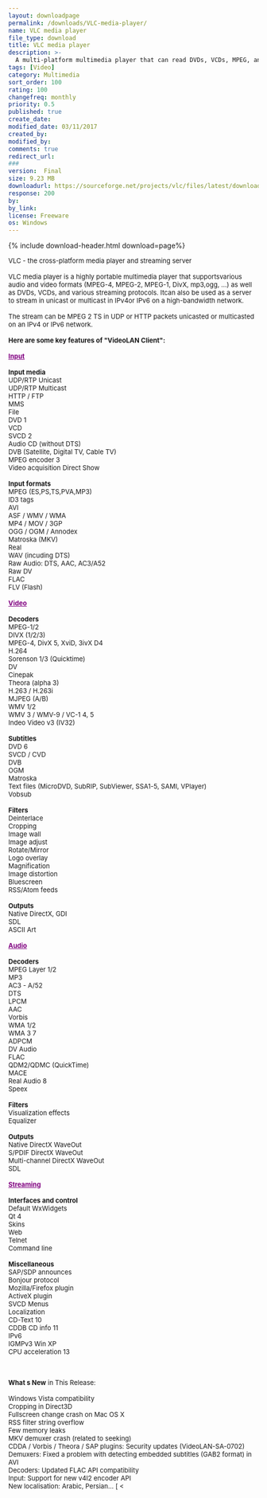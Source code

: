 ```yaml
---
layout: downloadpage
permalink: /downloads/VLC-media-player/
name: VLC media player
file_type: download
title: VLC media player
description: >-
  A multi-platform multimedia player that can read DVDs, VCDs, MPEG, and DivX files
tags: [Video]
category: Multimedia
sort_order: 100
rating: 100
changefreq: monthly
priority: 0.5
published: true
create_date:
modified_date: 03/11/2017
created_by:
modified_by:
comments: true
redirect_url:
###
version:  Final
size: 9.23 MB
downloadurl: https://sourceforge.net/projects/vlc/files/latest/download?source=directory
response: 200
by:
by_link:
license: Freeware
os: Windows
---
```


{% include download-header.html download=page%}

<p style="fix-download-text !important">
<p><font size="2"><p>VLC - the cross-platform media player and streaming server<br />
<br />
VLC media player is a highly portable multimedia player that supportsvarious audio and video formats (MPEG-4, MPEG-2, MPEG-1, DivX, mp3,ogg, ...) as well as DVDs, VCDs, and various streaming protocols. Itcan also be used as a server to stream in unicast or multicast in IPv4or IPv6 on a high-bandwidth network. <br />
<br />
The stream can be MPEG 2 TS in UDP or HTTP packets unicasted or multicasted on an IPv4 or IPv6 network.<br />
<br />
<span><strong>Here are some key features of "VideoLAN Client":</strong></span><br />
<br />
<font color="#800080"><u><strong>Input</strong></u></font><br />
<br />
<strong>Input media</strong><br />
UDP/RTP Unicast <br />
UDP/RTP Multicast <br />
HTTP / FTP <br />
MMS <br />
File <br />
DVD 1 <br />
VCD <br />
SVCD 2 <br />
Audio CD (without DTS) <br />
DVB (Satellite, Digital TV, Cable TV) <br />
MPEG encoder 3 <br />
Video acquisition Direct Show<br />
<br />
<strong>Input formats </strong><br />
MPEG (ES,PS,TS,PVA,MP3) <br />
ID3 tags <br />
AVI <br />
ASF / WMV / WMA <br />
MP4 / MOV / 3GP <br />
OGG / OGM / Annodex <br />
Matroska (MKV) <br />
Real <br />
WAV (incuding DTS) <br />
Raw Audio: DTS, AAC, AC3/A52 <br />
Raw DV <br />
FLAC <br />
FLV (Flash) <br />
<br />
<font color="#800080"><u><strong>Video</strong></u></font><br />
<br />
<strong>Decoders </strong><br />
MPEG-1/2 <br />
DIVX (1/2/3) <br />
MPEG-4, DivX 5, XviD, 3ivX D4 <br />
H.264 <br />
Sorenson 1/3 (Quicktime) <br />
DV <br />
Cinepak <br />
Theora (alpha 3) <br />
H.263 / H.263i <br />
MJPEG (A/B) <br />
WMV 1/2 <br />
WMV 3 / WMV-9 / VC-1 4, 5 <br />
Indeo Video v3 (IV32) <br />
<br />
<strong>Subtitles </strong><br />
DVD 6 <br />
SVCD / CVD <br />
DVB <br />
OGM <br />
Matroska <br />
Text files (MicroDVD, SubRIP, SubViewer, SSA1-5, SAMI, VPlayer) <br />
Vobsub <br />
<br />
<strong>Filters </strong><br />
Deinterlace <br />
Cropping <br />
Image wall <br />
Image adjust <br />
Rotate/Mirror <br />
Logo overlay <br />
Magnification <br />
Image distortion <br />
Bluescreen <br />
RSS/Atom feeds <br />
<br />
<strong>Outputs </strong><br />
Native DirectX, GDI<br />
SDL <br />
ASCII Art <br />
<br />
<font color="#800080"><u><strong>Audio</strong></u></font><br />
<br />
<strong>Decoders </strong><br />
MPEG Layer 1/2 <br />
MP3 <br />
AC3 - A/52 <br />
DTS <br />
LPCM <br />
AAC <br />
Vorbis <br />
WMA 1/2 <br />
WMA 3 7 <br />
ADPCM <br />
DV Audio <br />
FLAC <br />
QDM2/QDMC (QuickTime) <br />
MACE <br />
Real Audio 8 <br />
Speex <br />
<br />
<strong>Filters </strong><br />
Visualization effects <br />
Equalizer <br />
<br />
<strong>Outputs </strong><br />
Native DirectX WaveOut <br />
S/PDIF DirectX WaveOut <br />
Multi-channel DirectX WaveOut <br />
SDL <br />
<br />
<font color="#800080"><u><strong>Streaming</strong></u></font><br />
<br />
<strong>Interfaces and control</strong><br />
Default WxWidgets<br />
Qt 4<br />
Skins <br />
Web <br />
Telnet <br />
Command line <br />
<br />
<strong>Miscellaneous</strong><br />
SAP/SDP announces <br />
Bonjour protocol <br />
Mozilla/Firefox plugin <br />
ActiveX plugin <br />
SVCD Menus <br />
Localization <br />
CD-Text 10 <br />
CDDB CD info 11 <br />
IPv6 <br />
IGMPv3 Win XP <br />
CPU acceleration 13 <br />
</p>
<div class="celltext_big"><br />
<br />
<strong>What s New</strong> in This Release:<br />
<br />
Windows Vista compatibility<br />
Cropping in Direct3D<br />
Fullscreen change crash on Mac OS X<br />
RSS filter string overflow<br />
Few memory leaks<br />
MKV demuxer crash (related to seeking)<br />
CDDA / Vorbis / Theora / SAP plugins: Security updates (VideoLAN-SA-0702)<br />
Demuxers: Fixed a problem with detecting embedded subtitles (GAB2 format) in AVI<br />
Decoders: Updated FLAC API compatibility<br />
Input: Support for new v4l2 encoder API<br />
New localisation: Arabic, Persian... [ &lt;</div></p></p>
